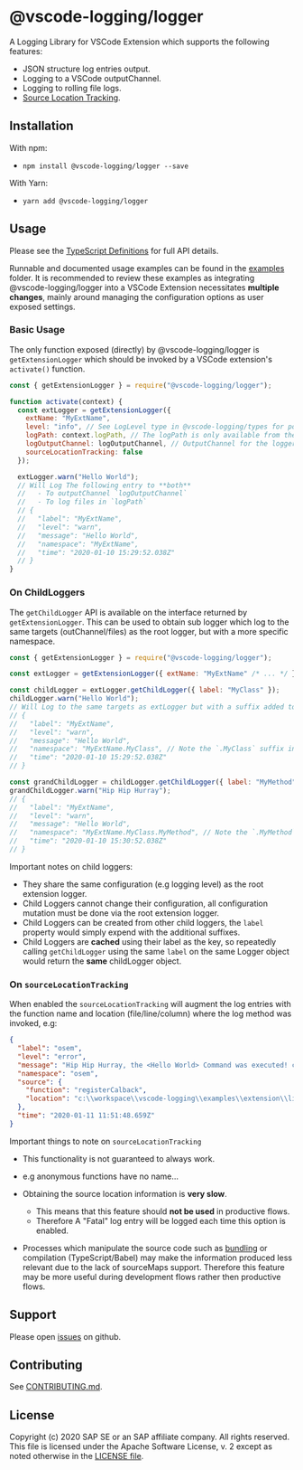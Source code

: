 # @vscode-logging/logger

A Logging Library for VSCode Extension which supports the following features:

- JSON structure log entries output.
- Logging to a VSCode outputChannel.
- Logging to rolling file logs.
- [Source Location Tracking](#on-sourcelocationtracking).

## Installation

With npm:

- `npm install @vscode-logging/logger --save`

With Yarn:

- `yarn add @vscode-logging/logger`

## Usage

Please see the [TypeScript Definitions](./api.d.ts) for full API details.

Runnable and documented usage examples can be found in the [examples](../../examples) folder.
It is recommended to review these examples as integrating @vscode-logging/logger into a
VSCode Extension necessitates **multiple changes**, mainly around managing the configuration options
as user exposed settings.

### Basic Usage

The only function exposed (directly) by @vscode-logging/logger is `getExtensionLogger` which
should be invoked by a VSCode extension's `activate()` function.

```javascript
const { getExtensionLogger } = require("@vscode-logging/logger");

function activate(context) {
  const extLogger = getExtensionLogger({
    extName: "MyExtName",
    level: "info", // See LogLevel type in @vscode-logging/types for possible logLevels
    logPath: context.logPath, // The logPath is only available from the `vscode.ExtensionContext`
    logOutputChannel: logOutputChannel, // OutputChannel for the logger
    sourceLocationTracking: false
  });

  extLogger.warn("Hello World");
  // Will Log The following entry to **both**
  //   - To outputChannel `logOutputChannel`
  //   - To log files in `logPath`
  // {
  //   "label": "MyExtName",
  //   "level": "warn",
  //   "message": "Hello World",
  //   "namespace": "MyExtName",
  //   "time": "2020-01-10 15:29:52.038Z"
  // }
}
```

### On ChildLoggers

The `getChildLogger` API is available on the interface returned by `getExtensionLogger`.
This can be used to obtain sub logger which log to the same targets (outChannel/files) as
the root logger, but with a more specific namespace.

```javascript
const { getExtensionLogger } = require("@vscode-logging/logger");

const extLogger = getExtensionLogger({ extName: "MyExtName" /* ... */ });

const childLogger = extLogger.getChildLogger({ label: "MyClass" });
childLogger.warn("Hello World");
// Will Log to the same targets as extLogger but with a suffix added to the `namespace`
// {
//   "label": "MyExtName",
//   "level": "warn",
//   "message": "Hello World",
//   "namespace": "MyExtName.MyClass", // Note the `.MyClass` suffix in the namespace
//   "time": "2020-01-10 15:29:52.038Z"
// }

const grandChildLogger = childLogger.getChildLogger({ label: "MyMethod" });
grandChildLogger.warn("Hip Hip Hurray");
// {
//   "label": "MyExtName",
//   "level": "warn",
//   "message": "Hello World",
//   "namespace": "MyExtName.MyClass.MyMethod", // Note the `.MyMethod` suffix in the namespace
//   "time": "2020-01-10 15:30:52.038Z"
// }
```

Important notes on child loggers:

- They share the same configuration (e.g logging level) as the root extension logger.
- Child Loggers cannot change their configuration, all configuration mutation must be done
  via the root extension logger.
- Child Loggers can be created from other child loggers, the `label` property would simply
  expend with the additional suffixes.
- Child Loggers are **cached** using their label as the key, so repeatedly calling `getChildLogger`
  using the same `label` on the same Logger object would return the **same** childLogger object.

### On `sourceLocationTracking`

When enabled the `sourceLocationTracking` will augment the log entries with the function
name and location (file/line/column) where the log method was invoked, e.g:

```json
{
  "label": "osem",
  "level": "error",
  "message": "Hip Hip Hurray, the <Hello World> Command was executed! counter: <1>",
  "namespace": "osem",
  "source": {
    "function": "registerCalback",
    "location": "c:\\workspace\\vscode-logging\\examples\\extension\\lib\\commands.js:21:19"
  },
  "time": "2020-01-11 11:51:48.659Z"
}
```

Important things to note on `sourceLocationTracking`

- This functionality is not guaranteed to always work.
- e.g anonymous functions have no name...

- Obtaining the source location information is **very slow**.

  - This means that this feature should **not be used** in productive flows.
  - Therefore A "Fatal" log entry will be logged each time this option is enabled.

- Processes which manipulate the source code such as [bundling][vscode-bundling] or compilation (TypeScript/Babel)
  may make the information produced less relevant due to the lack of sourceMaps support.
  Therefore this feature may be more useful during development flows rather then productive flows.

[vscode-bundling]: https://code.visualstudio.com/api/working-with-extensions/bundling-extension

## Support

Please open [issues](https://github.com/SAP/vscode-logging/issues) on github.

## Contributing

See [CONTRIBUTING.md](./CONTRIBUTING.md).

## License

Copyright (c) 2020 SAP SE or an SAP affiliate company. All rights reserved.
This file is licensed under the Apache Software License, v. 2 except as noted otherwise in the [LICENSE file](../../LICENSE).
